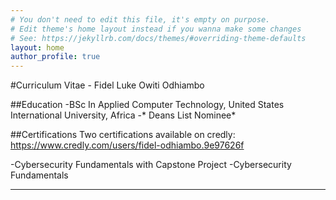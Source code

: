 ```yaml
---
# You don't need to edit this file, it's empty on purpose.
# Edit theme's home layout instead if you wanna make some changes
# See: https://jekyllrb.com/docs/themes/#overriding-theme-defaults
layout: home
author_profile: true
---
```

#Curriculum Vitae - Fidel Luke Owiti Odhiambo

##Education
-BSc In Applied Computer Technology, United States International University, Africa -* Deans List Nominee*


##Certifications
Two certifications available on credly: https://www.credly.com/users/fidel-odhiambo.9e97626f

-Cybersecurity Fundamentals with Capstone Project
-Cybersecurity Fundamentals

---
